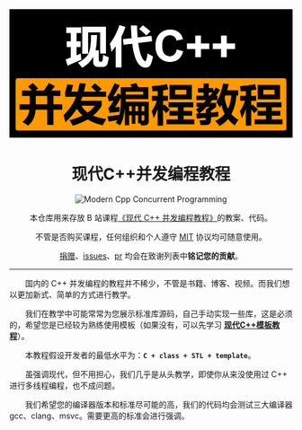 <div align="center">

<a herf="https://zh.cppreference.com/w/cpp/thread">
<img src="image/现代C++并发编程教程.png" width=512px alt="cpp"/>
</a>

# 现代C++并发编程教程

![Modern Cpp Concurrent Programming][github-sub-title:img]

本仓库用来存放 B 站课程[《现代 C++ 并发编程教程》]()的教案、代码。

不管是否购买课程，任何组织和个人遵守 [MIT](/LICENSE) 协议均可随意使用。

[捐赠](/image/捐赠)、[issues](https://github.com/Mq-b/ModernCpp-ConcurrentProgramming-Tutorial/issues)、[pr](https://github.com/Mq-b/ModernCpp-ConcurrentProgramming-Tutorial/pulls) 均会在致谢列表中**铭记您的贡献**。

[github-sub-title:img]: https://readme-typing-svg.herokuapp.com?font=Segoe+Script&center=true&lines=Modern+Cpp+Concurrent+Programming;

</div>

---

&emsp;&emsp;国内的 C++ 并发编程的教程并不稀少，不管是书籍、博客、视频。而我们想以更加新式、简单的方式进行教学。

&emsp;&emsp;我们在教学中可能常常为您展示标准库源码，自己手动实现一些库，这是必须的，希望您是已经较为熟练使用模板（如果没有，可以先学习 [**现代C++模板教程**](https://github.com/Mq-b/Modern-Cpp-templates-tutorial)）。

&emsp;&emsp;本教程假设开发者的最低水平为：**`C + class + STL + template`**。

&emsp;&emsp;虽强调现代，但不用担心，我们几乎是从头教学，即使你从来没使用过 C++ 进行多线程编程，也不成问题。

&emsp;&emsp;我们希望您的编译器版本和标准尽可能的高，我们的代码均会测试三大编译器 gcc、clang、msvc。需要更高的标准会进行强调。
